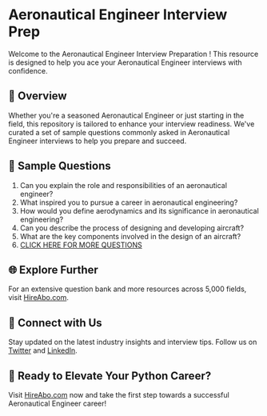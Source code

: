 # Aeronautical Engineer Interview Prep

Welcome to the Aeronautical Engineer Interview Preparation ! This resource is designed to help you ace your Aeronautical Engineer interviews with confidence.

## 🚀 Overview

Whether you're a seasoned Aeronautical Engineer or just starting in the field, this repository is tailored to enhance your interview readiness. We've curated a set of sample questions commonly asked in Aeronautical Engineer interviews to help you prepare and succeed.

## 📝 Sample Questions

1. Can you explain the role and responsibilities of an aeronautical engineer?
2. What inspired you to pursue a career in aeronautical engineering?
3. How would you define aerodynamics and its significance in aeronautical engineering?
4. Can you describe the process of designing and developing aircraft?
5. What are the key components involved in the design of an aircraft?
6. [CLICK HERE FOR MORE QUESTIONS](https://hireabo.com/job/14_1_1/Aeronautical%20Engineer)

## 🌐 Explore Further

For an extensive question bank and more resources across 5,000 fields, visit [HireAbo.com](https://www.hireabo.com).

## 📱 Connect with Us

Stay updated on the latest industry insights and interview tips. Follow us on [Twitter](https://twitter.com/hireabo) and [LinkedIn](https://www.linkedin.com/in/hire-abo-3609972a8/).

## 🚀 Ready to Elevate Your Python Career?

Visit [HireAbo.com](https://www.hireabo.com) now and take the first step towards a successful Aeronautical Engineer career!